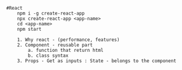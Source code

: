     #React
        npm i -g create-react-app
        npx create-react-app <app-name>
        cd <app-name>
        npm start
         
        1. Why react - (performance, features)
        2. Component - reusable part
            a. function that return html
            b. class syntax
        3. Props - Get as inputs : State - belongs to the component
